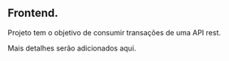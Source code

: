 ## Frontend.
Projeto tem o objetivo de consumir transações de uma API rest.

Mais detalhes serão adicionados aqui.